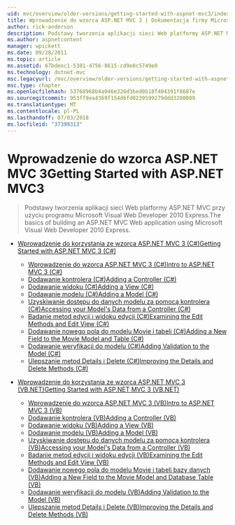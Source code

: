 ```yaml
---
uid: mvc/overview/older-versions/getting-started-with-aspnet-mvc3/index
title: Wprowadzenie do wzorca ASP.NET MVC 3 | Dokumentacja firmy Microsoft
author: rick-anderson
description: Podstawy tworzenia aplikacji sieci Web platformy ASP.NET MVC przy użyciu programu Microsoft Visual Web Developer 2010 Express.
ms.author: aspnetcontent
manager: wpickett
ms.date: 09/28/2011
ms.topic: article
ms.assetid: 67bdeec1-5301-4756-8615-cd9e8c5749e0
ms.technology: dotnet-mvc
msc.legacyurl: /mvc/overview/older-versions/getting-started-with-aspnet-mvc3
msc.type: chapter
ms.openlocfilehash: 53768968b4a046e326d3bed0b18f404391f8687e
ms.sourcegitcommit: 953ff9ea4369f154d6fd0239599279ddd3280009
ms.translationtype: MT
ms.contentlocale: pl-PL
ms.lasthandoff: 07/03/2018
ms.locfileid: "37399313"
---
```

<a name="getting-started-with-aspnet-mvc3"></a><span data-ttu-id="d28f1-103">Wprowadzenie do wzorca ASP.NET MVC 3</span><span class="sxs-lookup"><span data-stu-id="d28f1-103">Getting Started with ASP.NET MVC3</span></span>
====================
> <span data-ttu-id="d28f1-104">Podstawy tworzenia aplikacji sieci Web platformy ASP.NET MVC przy użyciu programu Microsoft Visual Web Developer 2010 Express.</span><span class="sxs-lookup"><span data-stu-id="d28f1-104">The basics of building an ASP.NET MVC Web application using Microsoft Visual Web Developer 2010 Express.</span></span>


- [<span data-ttu-id="d28f1-105">Wprowadzenie do korzystania ze wzorca ASP.NET MVC 3 (C#)</span><span class="sxs-lookup"><span data-stu-id="d28f1-105">Getting Started with ASP.NET MVC 3 (C#)</span></span>](cs/index.md)

    - [<span data-ttu-id="d28f1-106">Wprowadzenie do wzorca ASP.NET MVC 3 (C#)</span><span class="sxs-lookup"><span data-stu-id="d28f1-106">Intro to ASP.NET MVC 3 (C#)</span></span>](cs/intro-to-aspnet-mvc-3.md)
    - [<span data-ttu-id="d28f1-107">Dodawanie kontrolera (C#)</span><span class="sxs-lookup"><span data-stu-id="d28f1-107">Adding a Controller (C#)</span></span>](cs/adding-a-controller.md)
    - [<span data-ttu-id="d28f1-108">Dodawanie widoku (C#)</span><span class="sxs-lookup"><span data-stu-id="d28f1-108">Adding a View (C#)</span></span>](cs/adding-a-view.md)
    - [<span data-ttu-id="d28f1-109">Dodawanie modelu (C#)</span><span class="sxs-lookup"><span data-stu-id="d28f1-109">Adding a Model (C#)</span></span>](cs/adding-a-model.md)
    - [<span data-ttu-id="d28f1-110">Uzyskiwanie dostępu do danych modelu za pomocą kontrolera (C#)</span><span class="sxs-lookup"><span data-stu-id="d28f1-110">Accessing your Model's Data from a Controller (C#)</span></span>](cs/accessing-your-models-data-from-a-controller.md)
    - [<span data-ttu-id="d28f1-111">Badanie metod edycji i widoku edycji (C#)</span><span class="sxs-lookup"><span data-stu-id="d28f1-111">Examining the Edit Methods and Edit View (C#)</span></span>](cs/examining-the-edit-methods-and-edit-view.md)
    - [<span data-ttu-id="d28f1-112">Dodawanie nowego pola do modelu Movie i tabeli (C#)</span><span class="sxs-lookup"><span data-stu-id="d28f1-112">Adding a New Field to the Movie Model and Table (C#)</span></span>](cs/adding-a-new-field.md)
    - [<span data-ttu-id="d28f1-113">Dodawanie weryfikacji do modelu (C#)</span><span class="sxs-lookup"><span data-stu-id="d28f1-113">Adding Validation to the Model (C#)</span></span>](cs/adding-validation-to-the-model.md)
    - [<span data-ttu-id="d28f1-114">Ulepszanie metod Details i Delete (C#)</span><span class="sxs-lookup"><span data-stu-id="d28f1-114">Improving the Details and Delete Methods (C#)</span></span>](cs/improving-the-details-and-delete-methods.md)
- [<span data-ttu-id="d28f1-115">Wprowadzenie do korzystania ze wzorca ASP.NET MVC 3 (VB.NET)</span><span class="sxs-lookup"><span data-stu-id="d28f1-115">Getting Started with ASP.NET MVC 3 (VB.NET)</span></span>](vb/index.md)

    - [<span data-ttu-id="d28f1-116">Wprowadzenie do wzorca ASP.NET MVC 3 (VB)</span><span class="sxs-lookup"><span data-stu-id="d28f1-116">Intro to ASP.NET MVC 3 (VB)</span></span>](vb/intro-to-aspnet-mvc-3.md)
    - [<span data-ttu-id="d28f1-117">Dodawanie kontrolera (VB)</span><span class="sxs-lookup"><span data-stu-id="d28f1-117">Adding a Controller (VB)</span></span>](vb/adding-a-controller.md)
    - [<span data-ttu-id="d28f1-118">Dodawanie widoku (VB)</span><span class="sxs-lookup"><span data-stu-id="d28f1-118">Adding a View (VB)</span></span>](vb/adding-a-view.md)
    - [<span data-ttu-id="d28f1-119">Dodawanie modelu (VB)</span><span class="sxs-lookup"><span data-stu-id="d28f1-119">Adding a Model (VB)</span></span>](vb/adding-a-model.md)
    - [<span data-ttu-id="d28f1-120">Uzyskiwanie dostępu do danych modelu za pomocą kontrolera (VB)</span><span class="sxs-lookup"><span data-stu-id="d28f1-120">Accessing your Model's Data from a Controller (VB)</span></span>](vb/accessing-your-models-data-from-a-controller.md)
    - [<span data-ttu-id="d28f1-121">Badanie metod edycji i widoku edycji (VB)</span><span class="sxs-lookup"><span data-stu-id="d28f1-121">Examining the Edit Methods and Edit View (VB)</span></span>](vb/examining-the-edit-methods-and-edit-view.md)
    - [<span data-ttu-id="d28f1-122">Dodawanie nowego pola do modelu Movie i tabeli bazy danych (VB)</span><span class="sxs-lookup"><span data-stu-id="d28f1-122">Adding a New Field to the Movie Model and Database Table (VB)</span></span>](vb/adding-a-new-field.md)
    - [<span data-ttu-id="d28f1-123">Dodawanie weryfikacji do modelu (VB)</span><span class="sxs-lookup"><span data-stu-id="d28f1-123">Adding Validation to the Model (VB)</span></span>](vb/adding-validation-to-the-model.md)
    - [<span data-ttu-id="d28f1-124">Ulepszanie metod Details i Delete (VB)</span><span class="sxs-lookup"><span data-stu-id="d28f1-124">Improving the Details and Delete Methods (VB)</span></span>](vb/improving-the-details-and-delete-methods.md)
